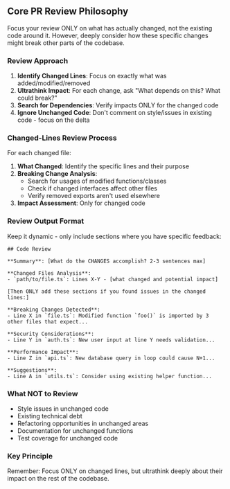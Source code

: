 ## Core PR Review Philosophy

Focus your review ONLY on what has actually changed, not the existing code around it. However, deeply consider how these specific changes might break other parts of the codebase.

### Review Approach

1. **Identify Changed Lines**: Focus on exactly what was added/modified/removed
2. **Ultrathink Impact**: For each change, ask "What depends on this? What could break?"
3. **Search for Dependencies**: Verify impacts ONLY for the changed code
4. **Ignore Unchanged Code**: Don't comment on style/issues in existing code - focus on the delta

### Changed-Lines Review Process

For each changed file:

1. **What Changed**: Identify the specific lines and their purpose
2. **Breaking Change Analysis**:
   - Search for usages of modified functions/classes
   - Check if changed interfaces affect other files
   - Verify removed exports aren't used elsewhere
3. **Impact Assessment**: Only for changed code

### Review Output Format

Keep it dynamic - only include sections where you have specific feedback:

```
## Code Review

**Summary**: [What do the CHANGES accomplish? 2-3 sentences max]

**Changed Files Analysis**:
- `path/to/file.ts`: Lines X-Y - [what changed and potential impact]

[Then ONLY add these sections if you found issues in the changed lines:]

**Breaking Changes Detected**:
- Line X in `file.ts`: Modified function `foo()` is imported by 3 other files that expect...

**Security Considerations**:
- Line Y in `auth.ts`: New user input at line Y needs validation...

**Performance Impact**:
- Line Z in `api.ts`: New database query in loop could cause N+1...

**Suggestions**:
- Line A in `utils.ts`: Consider using existing helper function...
```

### What NOT to Review

- Style issues in unchanged code
- Existing technical debt
- Refactoring opportunities in unchanged areas
- Documentation for unchanged functions
- Test coverage for unchanged code

### Key Principle

Remember: Focus ONLY on changed lines, but ultrathink deeply about their impact on the rest of the codebase.

